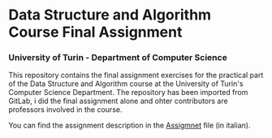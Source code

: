 # Data Structure and Algorithm Course Final Assignment
### University of Turin - Department of Computer Science

This repository contains the final assignment exercises for the practical part of the Data Structure and Algorithm course at the University of Turin's Computer Science Department. The repository has been imported from GitLab, i did the final assignment alone and ohter contributors are professors involved in the course. 

You can find the assignment description in the [Assigmnet](Assignment.md) file (in italian).
